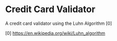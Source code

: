 # Credit Card Validator

A credit card validator using the Luhn Algorithm [0]

[0] https://en.wikipedia.org/wiki/Luhn_algorithm
